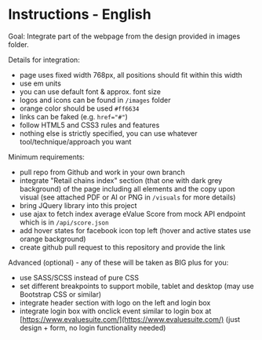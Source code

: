 Instructions - English
=========================

Goal:
Integrate part of the webpage from the design provided in images folder.

Details for integration:
- page uses fixed width 768px, all positions should fit within this width
- use em units
- you can use default font & approx. font size
- logos and icons can be found in ```/images``` folder
- orange color should be used ```#ff6634```
- links can be faked (e.g. ```href="#"```)
- follow HTML5 and CSS3 rules and features
- nothing else is strictly specified, you can use whatever tool/technique/approach you want

Minimum requirements:
- pull repo from Github and work in your own branch
- integrate "Retail chains index" section (that one with dark grey background) of the page including all elements and the copy upon visual (see attached PDF or AI or PNG in ```/visuals``` for more details)
- bring JQuery library into this project
- use ajax to fetch index average eValue Score from mock API endpoint which is in ```/api/score.json```
- add hover states for facebook icon top left (hover and active states use orange background)
- create github pull request to this repository and provide the link

Advanced (optional) - any of these will be taken as BIG plus for you:
- use SASS/SCSS instead of pure CSS
- set different breakpoints to support mobile, tablet and desktop (may use Bootstrap CSS or similar)
- integrate header section with logo on the left and login box
- integrate login box with onclick event similar to login box at [https://www.evaluesuite.com/](https://www.evaluesuite.com/) (just design + form, no login functionality needed)
